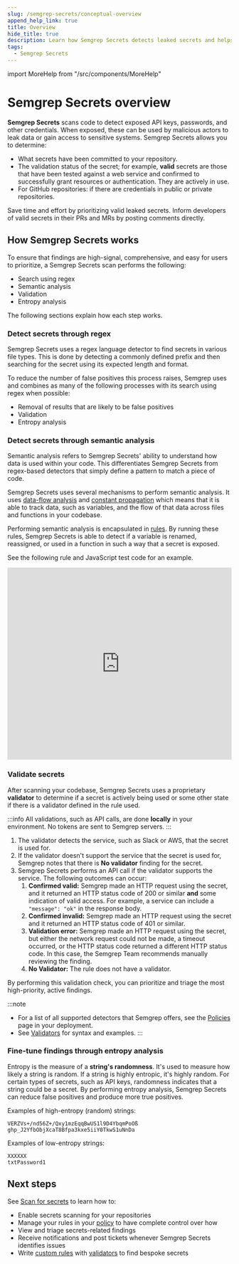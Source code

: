 ```yaml
---
slug: /semgrep-secrets/conceptual-overview
append_help_link: true
title: Overview
hide_title: true
description: Learn how Semgrep Secrets detects leaked secrets and helps you prioritize what keys to rotate.
tags:
  - Semgrep Secrets
---
```


import MoreHelp from "/src/components/MoreHelp"

# Semgrep Secrets overview

**Semgrep Secrets** scans code to detect exposed API keys, passwords, and other
credentials. When exposed, these can be used by malicious actors to leak data
or gain access to sensitive systems. Semgrep Secrets allows you to determine:

* What secrets have been committed to your repository.
* The validation status of the secret; for example, **valid** secrets are those that have been tested against a web service and
confirmed to successfully grant resources or authentication. They are actively
in use. 
* For GitHub repositories: if there are credentials in public or private repositories.

Save time and effort by prioritizing valid leaked secrets. Inform developers of valid secrets in their PRs and MRs by posting comments directly. 

## How Semgrep Secrets works

To ensure that findings are high-signal, comprehensive, and easy for users to
prioritize, a Semgrep Secrets scan performs the following:

* Search using regex
* Semantic analysis
* Validation
* Entropy analysis

The following sections explain how each step works.

### Detect secrets through regex

Semgrep Secrets uses a regex language detector to find secrets in various file types. This is done by detecting a commonly defined prefix and then searching for the secret using its expected length and format.

To reduce the number of false positives this process raises, Semgrep uses and combines as many of the following processes with its search using regex when possible:

- Removal of results that are likely to be false positives
- Validation
- Entropy analysis

### Detect secrets through semantic analysis

Semantic analysis refers to Semgrep Secrets' ability to understand how data is
used within your code. This differentiates Semgrep Secrets from regex-based
detectors that simply define a pattern to match a piece of code.

Semgrep Secrets uses several mechanisms to perform semantic analysis. It uses
[<i class="fa-regular fa-file-lines"></i> data-flow
analysis](/writing-rules/data-flow/data-flow-overview/) and [<i
class="fa-regular fa-file-lines"></i> constant
propagation](/writing-rules/data-flow/constant-propagation/) which means that it
is able to track data, such as variables, and the flow of that data across files
and functions in your codebase.

Performing semantic analysis is encapsulated in [<i class="fa-regular
fa-file-lines"></i> rules](/running-rules/). By running these rules, Semgrep
Secrets is able to detect if a variable is renamed,
reassigned, or used in a function in such a way that a secret is exposed.

<!-- TODO, rewrite this to be more relevant and use a better example-->
See the following rule and JavaScript test code for an example.

<iframe title="AWS hardcoded access key" src="https://semgrep.dev/embed/editor?snippet=EPj5" width="100%" height="432px" frameBorder="0"></iframe>
<br />

<!-- 
The rule detects hardcoded AWS secret access keys. The test code defines an access key in the variable `secret`. Click **<i class="fa-solid fa-play"></i> Run** to see the true positives.
-->

<!-- Some differences between Semgrep Secrets and regex-based scanners include: -->

<!--* **Line 2:** Both can detect the variable name `secret` and its value (token)
  in line 2. * A regex-based scanner may generate a noisy finding from line 2
  even though `secret` has not been passed to any function. * Semgrep Secrets
  doesn't generate a finding because the token hasn't been passed as a
  `secretAccessKey` or similar.
* **Line 7:** Both can detect **line 6**, in which the plain-text secret is
  passed to the `AWS.config.update` function.
* **Line 17:** Both can detect **line 14**, in which `secret` is passed.
* **Line 26:** Semgrep Secrets correctly skips `conf.secret` in **line 21**.
  Regex-based scanners simply looking for matches of the string `secret`
  generate a false positive. -->

### Validate secrets 

After scanning your codebase, Semgrep Secrets uses a proprietary
**validator** to determine if a secret is actively being used or some other state if there is a validator defined in the rule used.

:::info
All validations, such as API calls, are done **locally** in your environment. No tokens are sent to Semgrep servers.
:::

1. The validator detects the service, such as Slack or AWS, that the secret
   is used for.
2. If the validator doesn't support the service that the secret is used
   for, Semgrep notes that there is **No validator** finding for the secret.
3. Semgrep Secrets performs an API
  call if the validator supports the service. The following outcomes can occur: 
   1. **Confirmed valid:** Semgrep made
   an HTTP request using the secret, and it returned an HTTP status code of 200 or
   similar **and** some indication of valid access. For example, a service can
   include a `"message": "ok"` in the response body.
   2. **Confirmed invalid:** Semgrep made an HTTP request using the secret and
   it returned an HTTP status code of 401 or similar.
   3. **Validation error:** Semgrep made an HTTP request using the secret, but
   either the network request could not be made, a timeout occurred, or
   the HTTP status code returned a different HTTP status code. In this case,
   the Semgrep Team recommends manually reviewing the finding.
   4. **No Validator:** The rule does not have a validator.

By performing this validation check, you can prioritize and triage the most
high-priority, active findings.

:::note
- For a list of all supported detectors that Semgrep offers, see the [Policies](/semgrep-secrets/policies) page in your deployment.
- See [Validators](/semgrep-secrets/validators) for syntax and examples.
:::

### Fine-tune findings through entropy analysis

Entropy is the measure of a **string's randomness**. It's used to measure how
likely a string is random. If a string is highly entropic, it's highly
random. For certain types of secrets, such as API keys, randomness indicates
that a string could be a secret. By performing entropy analysis, Semgrep Secrets
can reduce false positives and produce more true positives.

Examples of high-entropy (random) strings:

```
VERZVs+/nd56Z+/Qxy1mzEqqBwUS1l9D4YbqmPoOß
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
```

Examples of low-entropy strings:

```
XXXXXX
txtPassword1
```

## Next steps

See [<i class="fa-regular fa-file-lines"></i> Scan for secrets](/semgrep-secrets/getting-started) to learn how to:
* Enable secrets scanning for your repositories
* Manage your rules in your [policy](/semgrep-secrets/policies) to have complete control over how 
* View and triage secrets-related findings
* Receive notifications and post tickets whenever Semgrep Secrets identifies issues
* Write [custom rules](/semgrep-secrets/rules) with [validators](/semgrep-secrets/validators) to find bespoke secrets

<MoreHelp />
